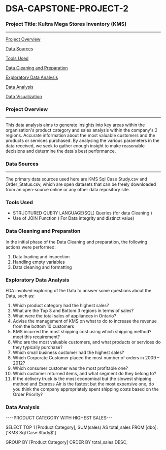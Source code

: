 # DSA-CAPSTONE-PROJECT-2

### Project Title: Kultra Mega Stores Inventory (KMS)
---
[Project Overview](#project-overview)

[Data Sources](#data-sources)

[Tools Used](#tools-used)

[Data Cleaning and Preparation](#data-cleaning-and-preparation)

[Exploratory Data Analysis](#exploratory-data-analysis)

[Data Analysis](#data-analysis)

[Data Visualization](*#data-visualization)

### Project Overview
---
This data analysis aims to generate insights into key areas within the organisation's product category and sales analysis within the company's 3 regions. Accurate information about the most valuable customers and the products or services purchased. By analysing the various parameters in the data received, we seek to gather enough insight to make reasonable decisions and determine the data's best performance. 

### Data Sources
---
The primary data sources used here are KMS Sql Case Study.csv and Order_Status.csv, which are open datasets that can be freely downloaded from an open-source online or any other data repository site.

### Tools Used

- STRUCTURED QUERY LANGUAGE(SQL) Queries (for data Cleaning )
-  Use of JOIN Function  ( For Data integrity and distinct value)

### Data Cleaning and Preparation

In the initial phase of the Data Cleaning and preparation, the following actions were performed:
1. Data loading and inspection
2. Handling empty variables
3. Data cleaning and formatting
   
### Exploratory Data Analysis

EDA involved exploring of the Data to answer some questions about the Data, such as:

1. Which product category had the highest sales? 
2. What are the Top 3 and Bottom 3 regions in terms of sales? 
3. What were the total sales of appliances in Ontario? 
4. Advise the management of KMS on what to do to increase the revenue from the bottom 
10 customers 
5. KMS incurred the most shipping cost using which shipping method? meet this requirement? 
6. Who are the most valuable customers, and what products or services do they typically 
purchase? 
7. Which small business customer had the highest sales? 
8. Which Corporate Customer placed the most number of orders in 2009 – 2012? 
9. Which consumer customer was the most profitable one? 
10. Which customer returned items, and what segment do they belong to? 
11. If the delivery truck is the most economical but the slowest shipping method and 
Express Air is the fastest but the most expensive one, do you think the company 
appropriately spent shipping costs based on the Order Priority?
### Data Analysis
----PRODUCT CATEGORY WITH HIGHEST SALES---

SELECT TOP 1
     [Product Category],
    SUM(sales) AS total_sales
FROM [dbo].['KMS Sql Case Study$']
    
GROUP BY 
     [Product Category]
ORDER BY 
    total_sales DESC;
    


